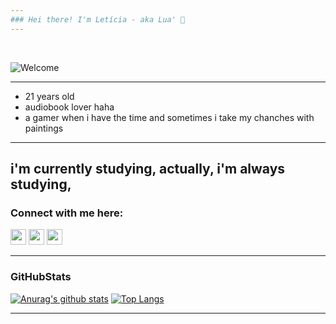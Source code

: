 ```yaml
---
### Hei there! I'm Letícia - aka Lua' 🌙
---
```

<br />

![Welcome](https://media0.giphy.com/media/ibqMHUs02zKFHq8ddL/source.gif)
<img src="(https://media0.giphy.com/media/ibqMHUs02zKFHq8ddL/source.gif" width="10">

---

- 21 years old 
- audiobook lover haha
- a gamer when i have the time and sometimes i take my chanches with paintings

---

i'm currently studying, actually, i'm always studying, <p/>
---

### Connect with me here:

<p><a href="https://twitter.com/luaferrazk"><img src="https://img.shields.io/badge/twitter-%231DA1F2.svg?&style=for-the-badge&logo=twitter&logoColor=white" height=25></a> <a href="https://www.linkedin.com/in/let%C3%ADcia-ferraz-7399911b8/"><img src="https://img.shields.io/badge/linkedin-%230077B5.svg?&style=for-the-badge&logo=linkedin&logoColor=white" height=25></a> <a href="https://www.instagram.com/luaferrazk/"><img src="https://img.shields.io/badge/instagram-%23E4405F.svg?&style=for-the-badge&logo=instagram&logoColor=white" height=25></a></p>

---
### GitHubStats

[![Anurag's github stats](https://github-readme-stats.vercel.app/api?username=luaferraz&theme=dracula&show_icons=tue)](https://github.com/anuraghazra/github-readme-stats)
[![Top Langs](https://github-readme-stats.vercel.app/api/top-langs/?username=luaferraz&layout=compact&theme=dracula&show_icons=tue)](https://github.com/anuraghazra/github-readme-stats)


---
